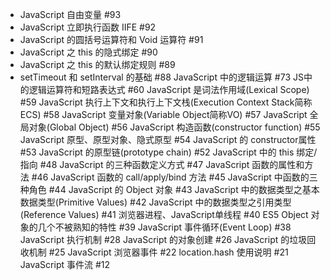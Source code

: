 - JavaScript 自由变量 #93
- JavaScript 立即执行函数 IIFE #92
- JavaScript 的圆括号运算符和 Void 运算符 #91
- JavaScript 之 this 的隐式绑定 #90
- JavaScript 之 this 的默认绑定规则 #89
- setTimeout 和 setInterval 的基础 #88
JavaScript 中的逻辑运算 #73
JS中的逻辑运算符和短路表达式 #60
JavaScript 是词法作用域(Lexical Scope) #59
JavaScript 执行上下文和执行上下文栈(Execution Context Stack简称ECS) #58
JavaScript 变量对象(Variable Object简称VO) #57
JavaScript 全局对象(Global Object) #56
JavaScript 构造函数(constructor function) #55
JavaScript 原型、原型对象、隐式原型 #54
JavaScript 的 constructor属性 #53
JavaScript 的原型链(prototype chain) #52
JavaScript 中的 this 绑定/指向 #48
JavaScript 的三种函数定义方式 #47
JavaScript 函数的属性和方法 #46
JavaScript 函数的 call/apply/bind 方法 #45
JavaScript 中函数的三种角色 #44
JavaScript 的 Object 对象 #43
JavaScript 中的数据类型之基本数据类型(Primitive Values) #42
JavaScript 中的数据类型之引用类型(Reference Values) #41
浏览器进程、JavaScript单线程 #40
ES5 Object 对象的几个不被熟知的特性 #39
JavaScript 事件循环(Event Loop) #38
JavaScript 执行机制 #28
JavaScript 的对象创建 #26
JavaScript 的垃圾回收机制 #25
JavaScript 浏览器事件 #22
location.hash 使用说明 #21
JavaScript 事件流 #12
